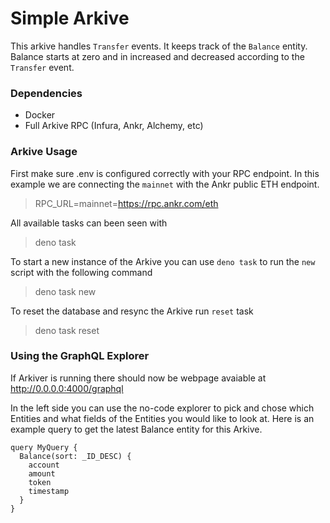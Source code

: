 # Simple Arkive
This arkive handles `Transfer` events. It keeps track of the `Balance` entity. Balance starts at zero and in increased and decreased according to the `Transfer` event.
### Dependencies
* Docker
* Full Arkive RPC (Infura, Ankr, Alchemy,  etc)

### Arkive Usage

First make sure .env is configured correctly with your RPC endpoint. In this example we are connecting the `mainnet` with the Ankr public ETH endpoint.
> RPC_URL=mainnet=https://rpc.ankr.com/eth

All available tasks can been seen with
> deno task

To start a new instance of the Arkive you can use `deno task` to run the `new` script with the following command
> deno task new

To reset the database and resync the Arkive run `reset` task
> deno task reset

### Using the GraphQL Explorer
If Arkiver is running there should now be webpage avaiable at http://0.0.0.0:4000/graphql

In the left side you can use the no-code explorer to pick and chose which Entities and what fields of the Entities you would like to look at. Here is an example query to get the latest Balance entity for this Arkive.
```
query MyQuery {
  Balance(sort: _ID_DESC) {
    account
    amount
    token
    timestamp
  }
}
```